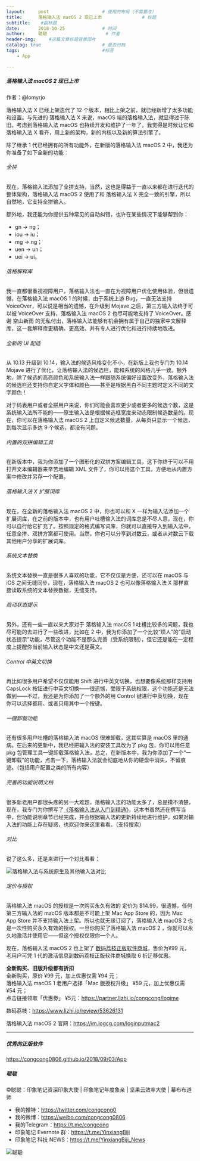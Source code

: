 ```yaml
---
layout:     post                    # 使用的布局（不需要改）
title:      落格输入法 macOS 2 现已上市               # 标题 
subtitle:    #副标题
date:       2018-10-25              # 时间
author:     聪聪                      # 作者
header-img:     #这篇文章标题背景图片
catalog: true                       # 是否归档
tags:                               #标签
    - App

---
```


##### 落格输入法 macOS 2 现已上市

作者：@lomyrjo

落格输入法 X 已经上架迭代了 12 个版本，相比上架之前，就已经新增了太多功能和设置。与先进的 落格输入法 X 来说，macOS 端的落格输入法，就显得过于陈旧。考虑到落格输入法 macOS 也持续开发和维护了一年了，我觉得是时候让它和落格输入法 X 看齐，用上新的架构，新的内核以及新的算法引擎了。

除了继承 1 代已经拥有的所有功能外，在新版的落格输入法 macOS 2 中，我还为你准备了如下全新的功能：

###### 全拼

现在，落格输入法添加了全拼支持，当然，这也是得益于一直以来都在进行迭代的整体架构，落格输入法 macOS 2 使用了和 落格输入法 X 完全一致的引擎，所以自然地，它支持全拼输入。

额外地，我还能为你提供五种常见的自动纠错，也许在某些情况下能够帮到你：

*   gn → ng；
*   iou → iu；
*   mg → ng；
*   uen → un；
*   uei → ui。

###### 落格解释库

我一直都很重视视障用户，落格输入法也一直在为视障用户优化使用体验，但很遗憾，在落格输入法 macOS 1 的时候，由于系统上游 Bug，一直无法支持 VoiceOver，可以说是相当的遗憾，在升级到 Mojave 之后，第三方输入法终于可以被 VoiceOver 支持，落格输入法 macOS 2 也尽可能地支持了 VoiceOver。感谢 空山新雨 的无私付出，落格输入法能够有机会拥有属于自己的独家中文解释库，这一套解释库更精确、更高效、并有专人进行优化和进行持续地改进。

###### 全新的 UI 配适

从 10.13 升级到 10.14，输入法的候选风格变化不小，在新版上我也专门为 10.14 Mojave 进行了优化，让落格输入法的候选栏，能和系统的风格几乎一致。额外地，除了候选的高亮颜色和系统输入法一样跟随系统偏好设置改变外，落格输入法的候选栏还支持你自定义字体和颜色——甚至是根据黑白不同主题时定义不同的文字颜色！

对于码表用户或者全拼用户来说，你们可能会喜欢更少或者更多的候选个数，这是系统输入法所不能的——原生输入法是根据候选框宽度来动态限制候选数量的。现在，你可以在落格输入法 macOS 2 上自定义候选数量，从每页只显示一个候选，到每次显示多达 9 个候选，都没有问题。

###### 内置的双拼编辑工具

在新版本中，我为你添加了一个图形化的双拼方案编辑工具，这下你终于可以不用打开文本编辑器来辛苦地编辑 XML 文件了，你可以用这个工具，方便地从内置方案中修改并另存一个配置。

###### 落格输入法 X 扩展词库

现在，在全新的落格输入法 macOS 2 中，你也可以和 X 一样为输入法添加一个扩展词库，在之前的版本中，也有用户吐槽输入法的词库总是不尽人意，现在，你可以自行给它扩充了。按照规定的格式编写词库，你就可以直接导入到输入法中，任意全拼、双拼方案都可使用。当然，你也可以分享到对数云，或者从对数云下载其他用户分享的扩展词库。

###### 系统文本替换

系统文本替换一直是很多人喜欢的功能，它不仅仅是方便，还可以在 macOS 与 iOS 之间无缝同步，现在，落格输入法 macOS 2 也可以像落格输入法 X 那样直接读取系统的文本替换数据，无缝支持。

###### 启动状态提示

另外，还有一些一直以来大家对于 落格输入法 macOS 1 吐槽比较多的问题，我也尽可能的去进行了一些改进，比如在 2 中，我为你添加了一个比较“烦人”的“启动状态提示”功能，尽管这个功能不是那么完善（受系统限制），但它还是能在一定程度上提醒你当前输入状态是中文还是英文。

###### Control 中英文切换

再比如很多用户希望不仅仅能用 Shift 进行中英文切换，也想要像系统那样支持用 CapsLock 按钮进行中英文切换——很遗憾，受限于系统权限，这个功能还是无法做到——不过，我还是为你添加了一个额外的用 Control 键进行中英切换，现在你可以选择都用、或者只用其中一个按键。 

###### 一键卸载功能

还有很多用户吐槽的落格输入法 macOS 很难卸载，这其实算是 macOS 里的通病。在后来的更新中，我已经把输入法的安装工具改为了 pkg 包，你可以用任意 pkg 包管理工具一键卸载落格输入法，总之，在新版本中，我为你添加了一个“一键卸载”的功能，点击一下，落格输入法就会彻底地从你的硬盘中消失，不留痕迹。（包括用户配置之类的所有内容）

###### 完善的功能说明文档

很多新老用户都很头疼的另一大难题，落格输入法的功能太多了，总是摸不清楚，现在，我专门为你撰写了[《落格输入法从入门到精通》](https://docs.logcg.com)，这本书虽然还在撰写当中，但功能说明章节已经完成，并会根据输入法的更新持续地进行维护，如果对输入法的功能上存在疑惑，也欢迎你来这里看看。（支持搜索）

###### 对比
说了这么多，还是来进行一个对比看看：

![落格输入法与系统原生及其他输入法对比](http://ww1.sinaimg.cn/large/9b84e6acgy1fwjnjewns1j21cu1xqdu5.jpg)

###### 定价与授权

落格输入法 macOS 的授权是一次购买永久有效的 定价为 $14.99，很遗憾，任何第三方输入法的 macOS 版本都是不可能上架 Mac App Store 的，因为 Mac App Store 并不支持输入法上架。所以也就无缘订阅了，落格输入法 macOS 2 也是一次性购买永久有效的授权。一旦你购买了落格输入法 macOS 2 ，你就可以永久地激活并使用它——但这个授权仅限你一个人。

现在，落格输入法 macOS 2 也上架了 [数码荔枝正版软件商城](https://partner.lizhi.io/congcong/logime)，售价为¥99 元，老用户可凭 1 代的激活信息到数码荔枝正版软件商城换取 6 折迁移优惠。

**全新购买、旧版升级都有折扣**
<br>全新购买，原价 ¥99 元，加上优惠仅需 ¥94 元；
<br>落格输入法 macOS 1 老用户选择「Mac 版授权升级」 ¥59 元，加上优惠仅需 ¥54 元；
<br>点击链接领取「优惠劵」 ¥5元：<https://partner.lizhi.io/congcong/logime>

数码荔枝：<https://www.lizhi.io/review/53626131>

落格输入法 macOS 2 官网：https://im.logcg.com/loginputmac2

---

##### 优秀的正版软件
<https://congcong0806.github.io/2018/09/03/App>

##### 聪聪
&copy;聪聪：印象笔记资深印象大使 | 印象笔记年度象亲 | 坚果云效率大使 | 幕布布道师

* 我的推特：<https://twitter.com/congcong0><br>
* 我的微博：<https://weibo.com/congcong0806><br>
* 我的Telegram：<https://t.me/congcong><br>
* 印象笔记 Evernote 群：<https://t.me/YinxiangBiji><br>
* 印象笔记 科技 NEWS：<https://t.me/YinxiangBiji_News>

![聪聪](https://i.v2ex.co/3wc207g5.png)